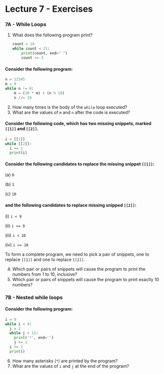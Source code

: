 # Lecture 7 - Exercises

### 7A - While Loops

1. What does the following program print?

   ```python
   count = 10
   while count < 21:
       print(count, end=" ")
       count += 3
   ```

#### Consider the following program:

   ```python
   n = 12345
   m = 0
   while n != 0:
       m = (10 * m) + (n % 10)
       n //= 10
   ```

2. How many times is the body of the `while` loop executed?
3. What are the values of `m` and `n` after the code is executed?

#### Consider the following code, which has two missing snippets, marked `[[1]]` and `[[2]]`.

   ```python
   i = [[1]]
   while [[2]]:
     i += 1
     print(i)
   ```

   #### Consider the following candidates to replace the missing snippet `[[1]]`:

   (a) `0`

   (b) `1`

   (c) `10`

   #### and the following candidates to replace missing snipped `[[2]]`:

   (i) `i < 9`

   (ii) `i <= 9`

   (iii) `i < 10`

   (iv) `i <= 10`

   To form a complete program, we need to pick a pair of snippets, one to replace `[[1]]` and one to replace `[[2]]`.

4. Which pair or pairs of snippets will cause the program to print the numbers from 1 to 10, inclusive?
5. Which pair or pairs of snippets will cause the program to print exactly 10 numbers? 

### 7B - Nested while loops

#### Consider the following program:

   ```python
   i = 0
   while i < 4:
     j = 1
     while j < 11:
       print('*', end='')
       j += 1
     i += 1
     print()
   ```

6. How many asterisks (`*`) are printed by the program?
7. What are the values of `i` and `j` at the end of the program?


